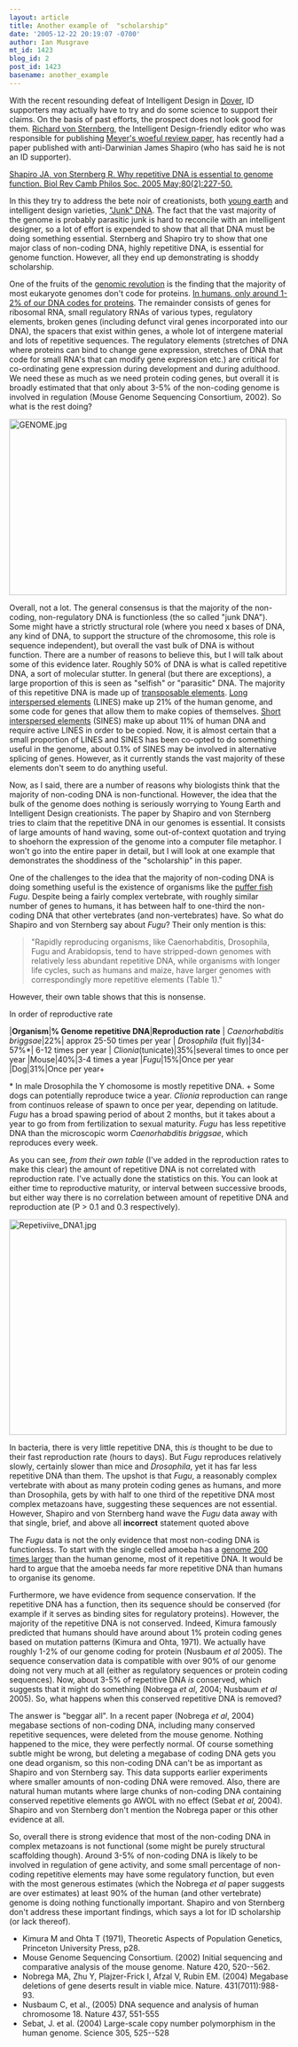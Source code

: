 ```yaml
---
layout: article
title: Another example of  "scholarship"
date: '2005-12-22 20:19:07 -0700'
author: Ian Musgrave
mt_id: 1423
blog_id: 2
post_id: 1423
basename: another_example
---
```

With the recent resounding defeat of Intelligent Design in [Dover](http://www.pandasthumb.org/archives/2005/12/waterloo_in_dov.html), ID supporters may actually have to try and do some science to support their claims. On the basis of past efforts, the prospect does not look good for them. [Richard von Sternberg](http://www.pandasthumb.org/archives/2005/08/sternberg_compl.html), the Intelligent Design-friendly editor who was responsible for publishing [Meyer's woeful review paper](http://www.pandasthumb.org/pt-archives/000430.html), has recently had a paper published with anti-Darwinian James Shapiro (who has said he is not an ID supporter).

[Shapiro JA, von Sternberg R. Why repetitive DNA is essential to genome function. Biol Rev Camb Philos Soc. 2005 May;80(2):227-50.](http://www.elowitz.caltech.edu/public/jerusalem%20winter%20school/Shapiro/RepDNAEss.Revised.text.pdf)

In this they try to address the bete noir of creationists, both [young earth](http://www.godandscience.org/evolution/junkdna.html) and intelligent design varieties, ["Junk" DNA](http://en.wikipedia.org/wiki/Junk_DNA). The fact that the vast majority of the genome is probably parasitic junk is hard to reconcile with an intelligent designer, so a lot of effort is expended to show that all that DNA must be doing something essential. Sternberg and Shapiro try to show that one major class of non-coding DNA, highly repetitive DNA, is essential for genome function. However, all they end up demonstrating is shoddy scholarship.

One of the fruits of the [genomic revolution](http://www.ornl.gov/sci/techresources/Human_Genome/home.shtml) is the finding that the majority of most eukaryote genomes don't code for proteins. [In humans, only around 1-2% of our DNA codes for proteins](http://www.nature.com/cgi-taf/DynaPage.taf?file=/nature/journal/v409/n6822/full/409860a0_fs.html). The remainder consists of genes for ribosomal RNA, small regulatory RNAs of various types, regulatory elements, broken genes (including defunct viral genes incorporated into our DNA), the spacers that exist within genes, a whole lot of intergene material and lots of repetitive sequences. The regulatory elements (stretches of DNA where proteins can bind to change gene expression, stretches of DNA that code for small RNA's that can modify gene expression etc.) are critical for co-ordinating gene expression during development and during adulthood. We need these as much as we need protein coding genes, but overall it is broadly estimated that that only about 3-5% of the non-coding genome is involved in regulation (Mouse Genome Sequencing Consortium, 2002). So what is the rest doing?

<img src="http://www.pandasthumb.org/archives/images/GENOME.jpg" alt="GENOME.jpg" width="500" height="318" />

Overall, not a lot. The general consensus is that the majority of the non-coding, non-regulatory DNA is functionless (the so called "junk DNA"). Some might have a strictly structural role (where you need x bases of DNA, any kind of DNA, to support the structure of the chromosome, this role is sequence independent), but overall the vast bulk of DNA is without function. There are a number of reasons to believe this, but I will talk about some of this evidence later. Roughly 50% of DNA is what is called repetitive DNA, a sort of molecular stutter. In general (but there are exceptions), a large proportion of this is seen as "selfish" or "parasitic" DNA. The majority of this repetitive DNA is made up of [transposable elements](http://users.rcn.com/jkimball.ma.ultranet/BiologyPages/T/Transposons.html). [Long interspersed elements](http://users.rcn.com/jkimball.ma.ultranet/BiologyPages/T/Transposons.html#LINES_(Long_interspersed_elements)) (LINES) make up 21% of the human genome, and some code for genes that allow them to make copies of themselves. [Short interspersed elements](http://users.rcn.com/jkimball.ma.ultranet/BiologyPages/T/Transposons.html#SINES_(Short_interspersed_elements)) (SINES) make up about 11% of human DNA and require active LINES in order to be copied. Now, it is almost certain that a small proportion of LINES and SINES has been co-opted to do something useful in the genome, about 0.1% of SINES may be involved in alternative splicing of genes. However, as it currently stands the vast majority of these elements don't seem to do anything useful.

Now, as I said, there are a number of reasons why biologists think that the majority of non-coding DNA is non-functional. However, the idea that the bulk of the genome does nothing is seriously worrying to Young Earth and Intelligent Design creationists. The paper by Shapiro and von Sternberg tries to claim that the repetitive DNA in our genomes is essential. It consists of large amounts of hand waving, some out-of-context quotation and trying to shoehorn the expression of the genome into a computer file metaphor. I won't go into the entire paper in detail, but I will look at one example that demonstrates the shoddiness of the "scholarship" in this paper.

One of the challenges to the idea that the majority of non-coding DNA is doing something useful is the existence of organisms like the [puffer fish](http://www.genomenewsnetwork.org/articles/11_01/Pufferfish_sequenced.shtml) _Fugu_. Despite being a fairly complex vertebrate, with roughly similar number of genes to humans, it has between half to one-third the non-coding DNA that other vertebrates (and non-vertebrates) have. So what do Shapiro and von Sternberg say about _Fugu_? Their only mention is this:

> "Rapidly reproducing organisms, like Caenorhabditis, Drosophila, Fugu and Arabidopsis, tend to have stripped-down genomes with relatively less abundant repetitive DNA, while organisms with longer life cycles, such as humans and maize, have larger genomes with correspondingly more repetitive elements (Table 1)." 

However, their own table shows that this is nonsense.

In order of reproductive rate


|**Organism**|**% Genome repetitive DNA**|**Reproduction rate**
| _Caenorhabditis briggsae_|22%| approx 25-50 times per year 
| _Drosophila_ (fuit fly)|34-57%\*| 6-12 times per year 
| _Clionia_(tunicate)|35%|several times to once per year
|Mouse|40%|3-4 times a year
|_Fugu_|15%|Once per year
|Dog|31%|Once per year+



\* In male Drosophila the Y chomosome is mostly repetitive DNA. + Some dogs can potentially reproduce twice a year. _Clionia_ reproduction can range from continuos release of spawn to once per year, depending on latitude. _Fugu_ has a broad spawing period of about 2 months, but it takes about a year to go from from fertilization to sexual maturity. _Fugu_ has less repetitive DNA than the microscopic worm _Caenorhabditis briggsae_, which reproduces every week.

As you can see, _from their own table_ (I've added in the reproduction rates to make this clear) the amount of repetitive DNA is not correlated with reproduction rate. I've actually done the statistics on this. You can look at either time to reproductive maturity, or interval between successive broods, but either way there is no correlation between amount of repetitive DNA and reproduction ate (P &gt; 0.1 and 0.3 respectively). 

[<img src="http://www.pandasthumb.org/archives/images/Repetiviive_DNA1-thumb.jpg" alt="Repetiviive_DNA1.jpg" width="500" height="389" />](http://www.pandasthumb.org/archives/images/Repetiviive_DNA1.jpg)

In bacteria, there is very little repetitive DNA, this _is_ thought to be due to their fast reproduction rate (hours to days). But _Fugu_ reproduces relatively slowly, certainly slower than mice and _Drosophila_, yet it has far less repetitive DNA than them. The upshot is that _Fugu_, a reasonably complex vertebrate with about as many protein coding genes as humans, and more than Drosophila, gets by with half to one third of the repetitive DNA most complex metazoans have, suggesting these sequences are not essential. However, Shapiro and von Sternberg hand wave the _Fugu_ data away with that single, brief, and above all **incorrect** statement quoted above

The _Fugu_ data is not the only evidence that most non-coding DNA is functionless. To start with the single celled amoeba has a [genome 200 times larger](http://eebweb.arizona.edu/courses/Ecol435_535/Nov9.htm) than the human genome, most of it repetitive DNA. It would be hard to argue that the amoeba needs far more repetitive DNA than humans to organise its genome.

Furthermore, we have evidence from sequence conservation. If the repetitive DNA has a function, then its sequence should be conserved (for example if it serves as binding sites for regulatory proteins). However, the majority of the repetitive DNA is not conserved. Indeed, Kimura famously predicted that humans should have around about 1% protein coding genes based on mutation patterns (Kimura and Ohta, 1971). We actually have roughly 1-2% of our genome coding for protein (Nusbaum _et al_ 2005). The sequence conservation data is compatible with over 90% of our genome doing not very much at all (either as regulatory sequences or protein coding sequences).  Now, about 3-5% of repetitive DNA _is_ conserved, which suggests that it might do something (Nobrega _et al_, 2004; Nusbaum _et al_ 2005). So, what happens when this conserved repetitive DNA is removed?

The answer is "beggar all". In a recent paper (Nobrega _et al_, 2004) megabase sections of non-coding DNA, including many conserved repetitive sequences, were deleted from the mouse genome. Nothing happened to the mice, they were perfectly normal. Of course something subtle might be wrong, but deleting a megabase of coding DNA gets you one dead organism, so this non-coding DNA can't be as important as Shapiro and von Sternberg say.  This data supports earlier experiments where smaller amounts of non-coding DNA were removed. Also, there are natural human mutants where large chunks of non-coding DNA containing conserved repetitive elements go AWOL with no effect (Sebat _et al_, 2004). Shapiro and von Sternberg don't mention the Nobrega paper or this other evidence at all.

So, overall there is strong evidence that most of the non-coding DNA in complex metazoans is not functional (some might be purely structural scaffolding though). Around 3-5% of non-coding DNA is likely to be involved in regulation of gene activity, and some small percentage of non-coding repetitive elements may have some regulatory function, but even with the most generous estimates (which the Nobrega _et al_ paper suggests are over estimates) at least 90% of the human (and other vertebrate) genome is doing nothing functionally important. Shapiro and von Sternberg don't address these important findings, which says a lot for ID scholarship (or lack thereof).


* Kimura M and Ohta T (1971), Theoretic Aspects of Population Genetics, Princeton University Press, p28.
* Mouse Genome Sequencing Consortium. (2002) Initial sequencing and comparative analysis of the mouse genome. Nature 420, 520--562.
* Nobrega MA, Zhu Y, Plajzer-Frick I, Afzal V, Rubin EM. (2004) Megabase deletions of gene deserts result in viable mice. Nature. 431(7011):988-93.
* Nusbaum C, et al., (2005) DNA sequence and analysis of human chromosome 18. Nature 437, 551-555
*  Sebat, J. et al. (2004) Large-scale copy number polymorphism in the human genome. Science 305, 525--528
